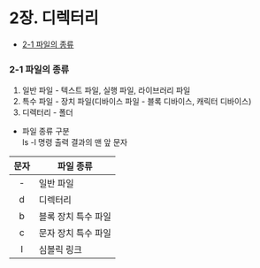 # 2장. **디렉터리**
  * [2-1 파일의 종류](#2-1-파일의-종류)


### 2-1 파일의 종류
1. 일반 파일 - 텍스트 파일, 실행 파일, 라이브러리 파일
2. 특수 파일 - 장치 파일(디바이스 파일 - 블록 디바이스, 캐릭터 디바이스)
3. 디렉터리 - 폴더

- 파일 종류 구분  
ls -l 명령 출력 결과의 맨 앞 문자  

|문자|파일 종류|
|:--:|--|
|-|일반 파일|
|d|디렉터리|
|b|블록 장치 특수 파일|
|c|문자 장치 특수 파일|
|l|심볼릭 링크|